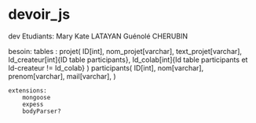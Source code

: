 # devoir_js
dev
Etudiants: 
    Mary Kate LATAYAN
    Guénolé CHERUBIN




besoin:
    tables : 
        projet(
                ID[int],
                nom_projet[varchar],
                text_projet[varchar],
                Id_createur[int]{ID table participants},
                Id_colab[int]{Id table participants et Id-createur != Id_colab}
                )
        participants(
                    ID[int],
                    nom[varchar],
                    prenom[varchar],
                    mail[varchar],
                    )
       




    extensions:
        mongoose
        expess
        bodyParser?
